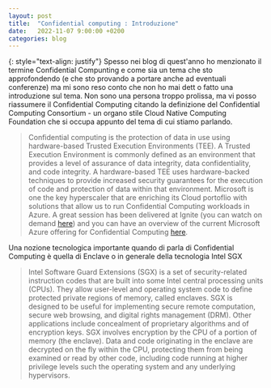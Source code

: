 ```yaml
---
layout: post
title:  "Confidential computing : Introduzione"
date:   2022-11-07 9:00:00 +0200
categories: blog
---
```

{: style="text-align: justify"}
Spesso nei blog di quest'anno ho menzionato il termine Confidential Compunting e come sia un tema che sto approfondendo (e che sto provando a portare anche ad eventuali conferenze) ma mi sono reso conto che non ho mai dett o fatto una introduzione sul tema. Non sono una persona troppo prolissa, ma vi posso riassumere il Confidential Computing citando la definizione del Confidential Computing Consortium - un organo stile Cloud Native Computing Foundation che si occupa appunto del tema di cui stiamo parlando.

> Confidential computing is the protection of data in use using hardware-based Trusted Execution Environments (TEE). A Trusted Execution Environment is commonly defined as an environment that provides a level of assurance of data integrity, data confidentiality, and code integrity. A hardware-based TEE uses hardware-backed techniques to provide increased security guarantees for the execution of code and protection of data within that environment. Microsoft is one the key hyperscaler that are enriching its Cloud portoflio with solutions that allow us to run Confidential Computing workloads in Azure. A great session has been delivered at Ignite (you can watch on demand [here](https://ignite.microsoft.com/en-US/sessions/22182092-2662-41fe-a2a3-31131bcce6cc)) and you can have an overview of the current Microsoft Azure offering for Confidential Computing [here](https://techcommunity.microsoft.com/t5/azure-confidential-computing/bg-p/AzureConfidentialComputingBlog).

Una nozione tecnologica importante quando di parla di Confidential Computing è quella di Enclave o in generale della tecnologia Intel SGX

> Intel Software Guard Extensions (SGX) is a set of security-related instruction codes that are built into some Intel central processing units (CPUs). They allow user-level and operating system code to define protected private regions of memory, called enclaves. SGX is designed to be useful for implementing secure remote computation, secure web browsing, and digital rights management (DRM). Other applications include concealment of proprietary algorithms and of encryption keys. SGX involves encryption by the CPU of a portion of memory (the enclave). Data and code originating in the enclave are decrypted on the fly within the CPU, protecting them from being examined or read by other code, including code running at higher privilege levels such the operating system and any underlying hypervisors.